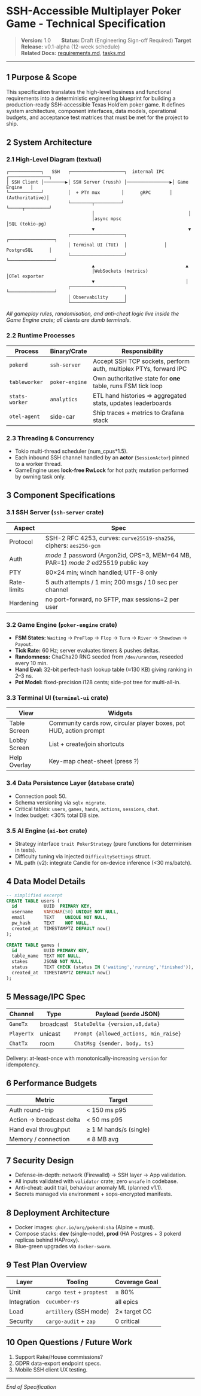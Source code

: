 # SSH-Accessible Multiplayer Poker Game - Technical Specification

> **Version:** 1.0  **Status:** Draft (Engineering Sign-off Required)
> **Target Release:** v0.1-alpha (12-week schedule)  
> **Related Docs:** [requirements.md](requirements.md), [tasks.md](tasks.md)

---

## 1  Purpose & Scope
This specification translates the high-level business and functional requirements into a deterministic engineering blueprint for building a production-ready SSH-accessible Texas Hold’em poker game.  It defines system architecture, component interfaces, data models, operational budgets, and acceptance test matrices that must be met for the project to ship.

## 2  System Architecture

### 2.1  High-Level Diagram (textual)
```
┌────────────┐   SSH   ┌────────────────────┐  internal IPC   ┌───────────────┐
│ SSH Client │────────▶│ SSH Server (russh) │────────────────▶│ Game Engine   │
└────────────┘         │  + PTY mux        │      gRPC       │ (Authoritative)│
                       └────────┬──────────┘                 └─────┬─────────┘
                                │                                   │
                                │async mpsc                         │SQL (tokio-pg)
                                ▼                                   ▼
                       ┌────────────────────┐              ┌─────────────────┐
                       │ Terminal UI (TUI)  │              │ PostgreSQL      │
                       └────────────────────┘              └─────────────────┘
                                ▲                                  ▲
                                │WebSockets (metrics)              │OTel exporter
                                ▼                                  │
                       ┌────────────────────┐              └─────────────────┘
                       │ Observability      │
                       └────────────────────┘
```

*All gameplay rules, randomisation, and anti-cheat logic live inside the Game Engine crate; all clients are dumb terminals.*

### 2.2  Runtime Processes
| Process            | Binary/Crate          | Responsibility                                                      |
|--------------------|-----------------------|---------------------------------------------------------------------|
| `pokerd`           | `ssh-server`          | Accept SSH TCP sockets, perform auth, multiplex PTYs, forward IPC   |
| `tableworker`      | `poker-engine`        | Own authoritative state for **one** table, runs FSM tick loop       |
| `stats-worker`     | `analytics`           | ETL hand histories ⇒ aggregated stats, updates leaderboards         |
| `otel-agent`       | side-car              | Ship traces + metrics to Grafana stack                              |

### 2.3  Threading & Concurrency
* Tokio multi-thread scheduler (num_cpus*1.5).
* Each inbound SSH channel handled by an **actor** (`SessionActor`) pinned to a worker thread.
* GameEngine uses **lock-free RwLock** for hot path; mutation performed by owning task only.

## 3  Component Specifications

### 3.1  SSH Server (`ssh-server` crate)
| Aspect            | Spec                                                                              |
|-------------------|------------------------------------------------------------------------------------|
| Protocol          | SSH-2 RFC 4253, curves: `curve25519-sha256`, ciphers: `aes256-gcm`                  |
| Auth              | *mode 1* password (Argon2id, OPS=3, MEM=64 MB, PAR=1)  *mode 2* ed25519 public key |
| PTY               | 80×24 min; winch handled; UTF-8 only                                               |
| Rate-limits       | 5 auth attempts / 1 min; 200 msgs / 10 sec per channel                             |
| Hardening         | no port-forward, no SFTP, max sessions=2 per user                                  |

### 3.2  Game Engine (`poker-engine` crate)
* **FSM States:** `Waiting` → `PreFlop` → `Flop` → `Turn` → `River` → `Showdown` → `Payout`.
* **Tick Rate:** 60 Hz; server evaluates timers & pushes deltas.
* **Randomness:** ChaCha20 RNG seeded from `/dev/urandom`, reseeded every 10 min.
* **Hand Eval:** 32-bit perfect-hash lookup table (≈130 KB) giving ranking in 2–3 ns.
* **Pot Model:** fixed-precision i128 cents; side-pot tree for multi-all-in.

### 3.3  Terminal UI (`terminal-ui` crate)
| View            | Widgets                                                                    |
|-----------------|-----------------------------------------------------------------------------|
| Table Screen    | Community cards row, circular player boxes, pot HUD, action prompt         |
| Lobby Screen    | List<active tables> + create/join shortcuts                                 |
| Help Overlay    | Key-map cheat-sheet (press ?)                                               |

### 3.4  Data Persistence Layer (`database` crate)
* Connection pool: 50.
* Schema versioning via `sqlx migrate`.
* Critical tables: `users`, `games`, `hands`, `actions`, `sessions`, `chat`.
* Index budget: <30% total DB size.

### 3.5  AI Engine (`ai-bot` crate)
* Strategy interface `trait PokerStrategy` (pure functions for determinism in tests).
* Difficulty tuning via injected `DifficultySettings` struct.
* ML path (v2): integrate Candle for on-device inference (<30 ms/batch).

## 4  Data Model Details

```sql
-- simplified excerpt
CREATE TABLE users (
  id          UUID  PRIMARY KEY,
  username    VARCHAR(50) UNIQUE NOT NULL,
  email       TEXT    UNIQUE NOT NULL,
  pw_hash     TEXT    NOT NULL,
  created_at  TIMESTAMPTZ DEFAULT now()
);

CREATE TABLE games (
  id          UUID PRIMARY KEY,
  table_name  TEXT NOT NULL,
  stakes      JSONB NOT NULL,
  status      TEXT CHECK (status IN ('waiting','running','finished')),
  created_at  TIMESTAMPTZ DEFAULT now()
);
```

## 5  Message/IPC Spec

| Channel      | Type         | Payload (serde JSON)                              |
|--------------|--------------|---------------------------------------------------|
| `GameTx`     | broadcast    | `StateDelta {version,u8,data}`                    |
| `PlayerTx`   | unicast      | `Prompt {allowed_actions, min_raise}`             |
| `ChatTx`     | room         | `ChatMsg {sender, body, ts}`                      |

Delivery: at-least-once with monotonically-increasing `version` for idempotency.

## 6  Performance Budgets
| Metric                     | Target                 |
|----------------------------|------------------------|
| Auth round-trip            | < 150 ms p95           |
| Action → broadcast delta   | < 50 ms p95            |
| Hand eval throughput       | ≥ 1 M hands/s (single) |
| Memory / connection        | ≤ 8 MB avg             |

## 7  Security Design
* Defense-in-depth: network (Firewalld) → SSH layer → App validation.
* All inputs validated with `validator` crate; zero `unsafe` in codebase.
* Anti-cheat: audit trail, behaviour anomaly ML (planned v1.1).
* Secrets managed via environment + sops-encrypted manifests.

## 8  Deployment Architecture
* Docker images: `ghcr.io/org/pokerd:sha` (Alpine + musl).
* Compose stacks: **dev** (single-node), **prod** (HA Postgres + 3 pokerd replicas behind HAProxy).
* Blue-green upgrades via `docker-swarm`.

## 9  Test Plan Overview
| Layer             | Tooling                  | Coverage Goal |
|-------------------|--------------------------|---------------|
| Unit              | `cargo test` + `proptest`| ≥ 80%         |
| Integration       | `cucumber-rs`            | all epics     |
| Load              | `artillery` (SSH mode)   | 2× target CC  |
| Security          | `cargo-audit` + `zap`    | 0 critical    |

## 10  Open Questions / Future Work
1. Support Rake/House commissions? 
2. GDPR data-export endpoint specs. 
3. Mobile SSH client UX testing. 

---
*End of Specification*
